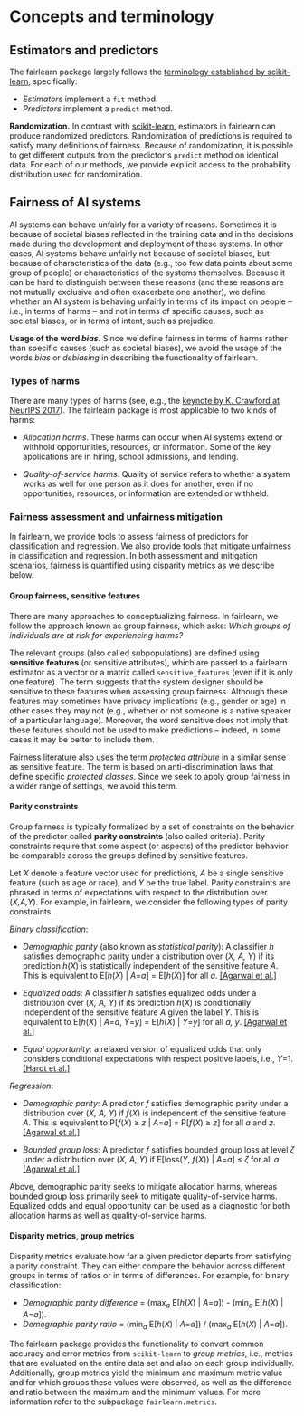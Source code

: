 # Concepts and terminology

## Estimators and predictors

The fairlearn package largely follows the [terminology established by scikit-learn](https://scikit-learn.org/stable/developers/contributing.html#different-objects), specifically:
- _Estimators_ implement a `fit` method.
- _Predictors_ implement a `predict` method.


**Randomization.** In contrast with [scikit-learn](https://scikit-learn.org/stable/glossary.html#term-estimator), estimators in fairlearn can produce randomized predictors. Randomization of predictions is required to satisfy many definitions of fairness. Because of randomization, it is possible to get different outputs from the predictor's `predict` method on identical data. For each of our methods, we provide explicit access to the probability distribution used for randomization.

## Fairness of AI systems

AI systems can behave unfairly for a variety of reasons. Sometimes it is because of societal biases reflected in the training data and in the decisions made during the development and deployment of these systems. In other cases, AI systems behave unfairly not because of societal biases, but because of characteristics of the data (e.g., too few data points about some group of people) or characteristics of the systems themselves. Because it can be hard to distinguish between these reasons (and these reasons are not mutually exclusive and often exacerbate one another), we define whether an AI system is behaving unfairly in terms of its impact on people – i.e., in terms of harms – and not in terms of specific causes, such as societal biases, or in terms of intent, such as prejudice.

**Usage of the word _bias_.** Since we define fairness in terms of harms rather than specific causes (such as societal biases), we avoid the usage of the words _bias_ or _debiasing_ in describing the functionality of fairlearn.

### Types of harms

There are many types of harms (see, e.g., the [keynote by K. Crawford at NeurIPS 2017](https://www.youtube.com/watch?v=fMym_BKWQzk)). The fairlearn package is most applicable to two kinds of harms:

- _Allocation harms_. These harms can occur when AI systems extend or withhold opportunities, resources, or information. Some of the key applications are in hiring, school admissions, and lending.

- _Quality-of-service harms_. Quality of service refers to whether a system works as well for one person as it does for another, even if no opportunities, resources, or information are extended or withheld.

### Fairness assessment and unfairness mitigation

In fairlearn, we provide tools to assess fairness of predictors for classification and regression. We also provide tools that mitigate unfairness in classification and regression. In both assessment and mitigation scenarios, fairness is quantified using disparity metrics as we describe below.

#### Group fairness, sensitive features

There are many approaches to conceptualizing fairness. In fairlearn, we follow the approach known as group fairness, which asks: _Which groups of individuals are at risk for experiencing harms?_

The relevant groups (also called subpopulations) are defined using **sensitive features** (or sensitive attributes), which are passed to a fairlearn estimator as a vector or a matrix called `sensitive_features` (even if it is only one feature). The term suggests that the system designer should be sensitive to these features when assessing group fairness. Although these features may sometimes have privacy implications (e.g., gender or age) in other cases they may not (e.g., whether or not someone is a native speaker of a particular language). Moreover, the word sensitive does not imply that these features should not be used to make predictions – indeed, in some cases it may be better to include them.

Fairness literature also uses the term _protected attribute_ in a similar sense as sensitive feature. The term is based on anti-discrimination laws that define specific _protected classes_. Since we seek to apply group fairness in a wider range of settings, we avoid this term.

#### Parity constraints

Group fairness is typically formalized by a set of constraints on the behavior of the predictor called **parity constraints** (also called criteria). Parity constraints require that some aspect (or aspects) of the predictor behavior be comparable across the groups defined by sensitive features.

Let _X_ denote a feature vector used for predictions, _A_ be a single sensitive feature (such as age or race), and _Y_ be the true label. Parity constraints are phrased in terms of expectations with respect to the distribution over (_X,A,Y_).
For example, in fairlearn, we consider the following types of parity constraints.

_Binary classification_:

- _Demographic parity_ (also known as _statistical parity_): A classifier _h_ satisfies demographic parity under a distribution over (_X, A, Y_) if its prediction _h_(_X_) is statistically independent of the sensitive feature _A_. This is equivalent to E[_h_(_X_) | _A_=_a_] = E[_h_(_X_)] for all _a_. [[Agarwal et al.]](https://arxiv.org/pdf/1803.02453.pdf)

- _Equalized odds_: A classifier _h_ satisfies equalized odds under a distribution over (_X, A, Y_) if its prediction _h_(_X_) is conditionally independent of the sensitive feature _A_ given the label _Y_. This is equivalent to E[_h_(_X_) | _A_=_a_, _Y_=_y_] = E[_h_(_X_) | _Y_=_y_] for all _a, y_. [[Agarwal et al.]](https://arxiv.org/pdf/1803.02453.pdf)

- _Equal opportunity_: a relaxed version of equalized odds that only considers conditional expectations with respect positive labels, i.e., _Y_=1. [[Hardt et al.]]( https://ttic.uchicago.edu/~nati/Publications/HardtPriceSrebro2016.pdf)

_Regression_:

- _Demographic parity_: A predictor _f_ satisfies demographic parity under a distribution over (_X, A, Y_) if _f_(_X_) is independent of the sensitive feature _A_. This is equivalent to P[_f_(_X_) ≥ _z_ | _A_=_a_] = P[_f_(_X_) ≥ _z_] for all _a_ and _z_. [[Agarwal et al.]]( https://arxiv.org/pdf/1905.12843.pdf)

- _Bounded group loss_: A predictor _f_ satisfies bounded group loss at level _ζ_ under a distribution over (_X, A, Y_) if E[loss(_Y_, _f_(_X_)) | _A_=_a_] ≤ _ζ_ for all _a_. [[Agarwal et al.]]( https://arxiv.org/pdf/1905.12843.pdf)

Above, demographic parity seeks to mitigate allocation harms, whereas bounded group loss primarily seek to mitigate quality-of-service harms. Equalized odds and equal opportunity can be used as a diagnostic for both allocation harms as well as quality-of-service harms.

#### Disparity metrics, group metrics

Disparity metrics evaluate how far a given predictor departs from satisfying a parity constraint. They can either compare the behavior across different groups in terms of ratios or in terms of differences. For example, for binary classification:

- _Demographic parity difference_ = (max<sub>_a_</sub> E[_h_(_X_) | _A_=_a_]) - (min<sub>_a_</sub> E[_h_(_X_) | _A_=_a_]).
- _Demographic parity ratio_ = (min<sub>_a_</sub> E[_h_(_X_) | _A_=_a_]) / (max<sub>_a_</sub> E[_h_(_X_) | _A_=_a_]).

The fairlearn package provides the functionality to convert common accuracy and error metrics from `scikit-learn` to _group metrics_, i.e., metrics that are evaluated on the entire data set and also on each group individually. Additionally, group metrics yield the minimum and maximum metric value and for which groups these values were observed, as well as the difference and ratio between the maximum and the minimum values. For more information refer to the subpackage `fairlearn.metrics`.
